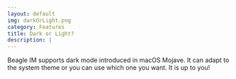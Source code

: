 ```yaml
---
layout: default
img: darkOrLight.png
category: Features
title: Dark or Light?
description: |
---
```

  Beagle IM supports dark mode introduced in macOS Mojave.
  It can adapt to the system theme or you can use which one you want.
  It is up to you!
